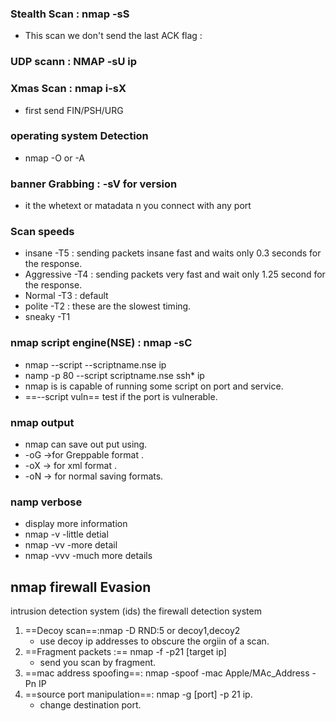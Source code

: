 ### Stealth Scan : nmap -sS 
- This scan we don't send the last ACK flag :
### UDP scann : NMAP -sU ip
### Xmas Scan : nmap i-sX
- first send FIN/PSH/URG
### operating system Detection
- nmap -O or -A
### banner Grabbing : -sV for version 
- it the  whetext or matadata n you connect with any port
### Scan speeds
- insane -T5 : sending packets insane fast and waits only 0.3 seconds for the response.
- Aggressive -T4 : sending packets very fast and wait only 1.25 second for the response.
- Normal -T3 : default 
- polite -T2 : these are the slowest timing.
- sneaky -T1
### nmap script engine(NSE) : nmap -sC 
- nmap --script --scriptname.nse ip
- namp -p  80 --script scriptname.nse  ssh* ip
- nmap is is capable of running some script on port and service.
- ==--script vuln== test if the port is vulnerable.
### nmap output 
- nmap can save out put using.
- -oG ->for Greppable format .
- -oX -> for xml format .
- -oN -> for normal saving formats.
### namp verbose
- display more information 
- nmap -v -little detial
- nmap -vv -more detail
- nmap -vvv -much more details
## nmap firewall Evasion
intrusion detection system (ids) the firewall detection system
1. ==Decoy scan==:nmap -D RND:5 or decoy1,decoy2
    - use decoy ip addresses to obscure the orgiin of a scan.
2. ==Fragment packets :== nmap -f -p21 [target ip]
    - send you scan by fragment.
3. ==mac address spoofing==: nmap -spoof -mac Apple/MAc_Address -Pn IP
4. ==source port manipulation==: nmap -g [port] -p 21 ip.
    - change destination port.